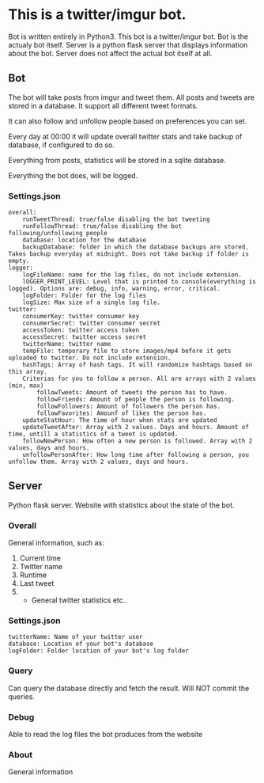 # This is a twitter/imgur bot.
Bot is written entirely in Python3.
This bot is a twitter/imgur bot.
Bot is the actualy bot itself.
Server is a python flask server that displays information about the bot.
Server does not affect the actual bot itself at all.

## Bot
The bot will take posts from imgur and tweet them.
All posts and tweets are stored in a database.
It support all different tweet formats.

It can also follow and unfollow people based on preferences you can set.

Every day at 00:00 it will update overall twitter stats and take backup of database, if configured to do so.

Everything from posts, statistics will be stored in a sqlite database.

Everything the bot does, will be logged.

### Settings.json
    overall:
        runTweetThread: true/false disabling the bot tweeting
        runFollowThread: true/false disabling the bot following/unfollowing people
        database: location for the database
        backupDatabase: folder in which the database backups are stored. Takes backup everyday at midnight. Does not take backup if folder is empty.
    logger:
        logFileName: name for the log files, do not include extension.
        lOGGER_PRINT_LEVEL: Level that is printed to console(everything is logged). Options are: debug, info, warning, error, critical.
        logFolder: Folder for the log files
        logSize: Max size of a single log file.
    twitter:
        consumerKey: twitter consumer key
        consumerSecret: twitter consumer secret
        accessToken: twitter access token
        accessSecret: twitter access secret
        twitterName: twitter name
        tempFile: temporary file to store images/mp4 before it gets uploaded to twitter. Do not include extension.
        hashTags: Array of hash tags. It will randomize hashtags based on this array.
        Criterias for you to follow a person. All are arrays with 2 values (min, max)
            followTweets: Amount of tweets the person has to have.
            followFriends: Amount of people the person is following.
            followFollowers: Amount of followers the person has.
            followFavorites: Amounf of likes the person has.
        updateStatHour: The time of hour when stats are updated
        updateTweetAfter: Array with 2 values. Days and hours. Amount of time, untill a statistics of a tweet is updated.
        followNewPerson: How often a new person is followed. Array with 2 values, days and hours.
        unfollowPersonAfter: How long time after following a person, you unfollow them. Array with 2 values, days and hours.

## Server
Python flask server.
Website with statistics about the state of the bot.

### Overall
General information, such as:

1. Current time
2. Twitter name
3. Runtime
4. Last tweet
5. + General twitter statistics etc..

### Settings.json
    twitterName: Name of your twitter user
    database: Location of your bot's database
    logFolder: Folder location of your bot's log folder

### Query
Can query the database directly and fetch the result.
Will NOT commit the queries.

### Debug
Able to read the log files the bot produces from the website

### About
General information